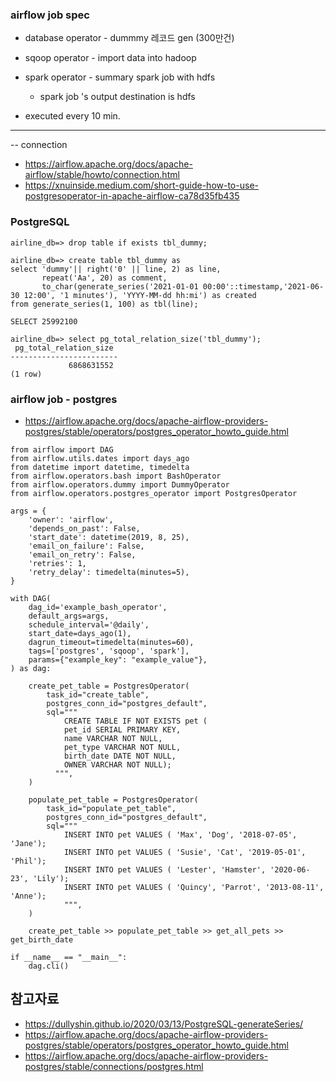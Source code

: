 ### airflow job spec ###

* database operator - dummmy 레코드 gen (300만건)
* sqoop operator - import data into hadoop 
* spark operator - summary spark job with hdfs
  - spark job 's output destination is hdfs

* executed every 10 min.

------------


-- connection 
* https://airflow.apache.org/docs/apache-airflow/stable/howto/connection.html
* https://xnuinside.medium.com/short-guide-how-to-use-postgresoperator-in-apache-airflow-ca78d35fb435

### PostgreSQL ###

```
airline_db=> drop table if exists tbl_dummy;

airline_db=> create table tbl_dummy as 
select 'dummy'|| right('0' || line, 2) as line, 
       repeat('Aa', 20) as comment, 
       to_char(generate_series('2021-01-01 00:00'::timestamp,'2021-06-30 12:00', '1 minutes'), 'YYYY-MM-dd hh:mi') as created
from generate_series(1, 100) as tbl(line);

SELECT 25992100

airline_db=> select pg_total_relation_size('tbl_dummy');
 pg_total_relation_size
------------------------
             6868631552
(1 row)
```


### airflow job - postgres ###

* https://airflow.apache.org/docs/apache-airflow-providers-postgres/stable/operators/postgres_operator_howto_guide.html
```
from airflow import DAG
from airflow.utils.dates import days_ago
from datetime import datetime, timedelta
from airflow.operators.bash import BashOperator
from airflow.operators.dummy import DummyOperator
from airflow.operators.postgres_operator import PostgresOperator

args = {
    'owner': 'airflow',
    'depends_on_past': False,
    'start_date': datetime(2019, 8, 25),
    'email_on_failure': False,
    'email_on_retry': False,
    'retries': 1,
    'retry_delay': timedelta(minutes=5),
}

with DAG(
    dag_id='example_bash_operator',
    default_args=args,
    schedule_interval='@daily',
    start_date=days_ago(1),
    dagrun_timeout=timedelta(minutes=60),
    tags=['postgres', 'sqoop', 'spark'],
    params={"example_key": "example_value"},
) as dag:

    create_pet_table = PostgresOperator(
        task_id="create_table",
        postgres_conn_id="postgres_default",
        sql="""
            CREATE TABLE IF NOT EXISTS pet (
            pet_id SERIAL PRIMARY KEY,
            name VARCHAR NOT NULL,
            pet_type VARCHAR NOT NULL,
            birth_date DATE NOT NULL,
            OWNER VARCHAR NOT NULL);
          """,
    )   
    
    populate_pet_table = PostgresOperator(
        task_id="populate_pet_table",
        postgres_conn_id="postgres_default",
        sql="""
            INSERT INTO pet VALUES ( 'Max', 'Dog', '2018-07-05', 'Jane');
            INSERT INTO pet VALUES ( 'Susie', 'Cat', '2019-05-01', 'Phil');
            INSERT INTO pet VALUES ( 'Lester', 'Hamster', '2020-06-23', 'Lily');
            INSERT INTO pet VALUES ( 'Quincy', 'Parrot', '2013-08-11', 'Anne');
            """,
    )
    
    create_pet_table >> populate_pet_table >> get_all_pets >> get_birth_date
    
if __name__ == "__main__":
    dag.cli()
```


## 참고자료 ##

* https://dullyshin.github.io/2020/03/13/PostgreSQL-generateSeries/
* https://airflow.apache.org/docs/apache-airflow-providers-postgres/stable/operators/postgres_operator_howto_guide.html
* https://airflow.apache.org/docs/apache-airflow-providers-postgres/stable/connections/postgres.html


